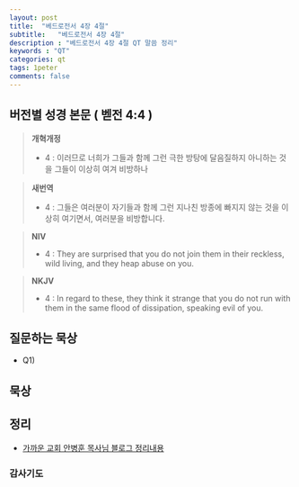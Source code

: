 ```yaml
---
layout: post
title:  "베드로전서 4장 4절"
subtitle:   "베드로전서 4장 4절"
description : "베드로전서 4장 4절 QT 말씀 정리"
keywords : "QT"
categories: qt
tags: 1peter
comments: false
---
```


## 버전별 성경 본문 ( 벧전 4:4 )

> **개혁개정**
>* 4 : 이러므로 너희가 그들과 함께 그런 극한 방탕에 달음질하지 아니하는 것을 그들이 이상히 여겨 비방하나

> **새번역**
>* 4 : 그들은 여러분이 자기들과 함께 그런 지나친 방종에 빠지지 않는 것을 이상히 여기면서, 여러분을 비방합니다.

> **NIV**
>* 4 : They are surprised that you do not join them in their reckless, wild living, and they heap abuse on you.

> **NKJV**
>* 4 : In regard to these, they think it strange that you do not run with them in the same flood of dissipation, speaking evil of you.

## 질문하는 묵상

* Q1) 

## 묵상


## 정리
* [가까운 교회 안병훈 목사님 블로그 정리내용](https://blog.naver.com/tolerance2018)

### 감사기도

